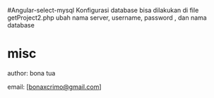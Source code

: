 #Angular-select-mysql
Konfigurasi database bisa dilakukan di file getProject2.php ubah nama server, username, password , dan nama database

# misc

author: bona tua

email: [bonaxcrimo@gmail.com]



